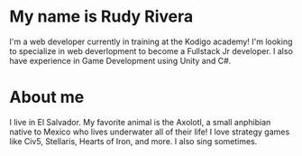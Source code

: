 # My name is Rudy Rivera

I'm a web developer currently in training at the Kodigo academy! I'm looking to specialize in web deverlopment to become a Fullstack Jr developer. I also have experience in Game Development using Unity and C#.


# About me

I live in El Salvador. My favorite animal is the Axolotl, a small anphibian native to Mexico who lives underwater all of their life! I love strategy games like Civ5, Stellaris, Hearts of Iron, and more. I also sing sometimes.

<!--
**RudyRi/RudyRi** is a ✨ _special_ ✨ repository because its `README.md` (this file) appears on your GitHub profile.

Here are some ideas to get you started:

- 🔭 I’m currently working on ...
- 🌱 I’m currently learning ...
- 👯 I’m looking to collaborate on ...
- 🤔 I’m looking for help with ...
- 💬 Ask me about ...
- 📫 How to reach me: ...
- 😄 Pronouns: ...
- ⚡ Fun fact: ...
-->
